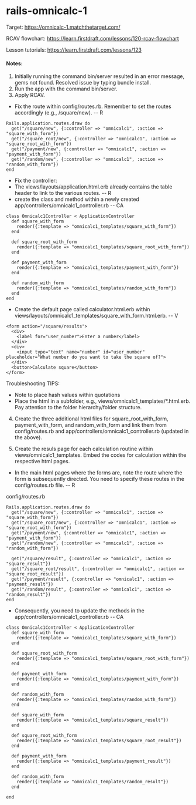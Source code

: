 # rails-omnicalc-1

Target: https://omnicalc-1.matchthetarget.com/

RCAV flowchart: https://learn.firstdraft.com/lessons/120-rcav-flowchart

Lesson tutorials: https://learn.firstdraft.com/lessons/123

#### Notes:

1. Initially running the command bin/server resulted in an error message, gems not found. Resolved issue by typing bundle install.
2. Run the app with the command bin/server.
3. Apply RCAV.
- Fix the route within config/routes.rb. Remember to set the routes accordingly (e.g., /square/new). -- R
```
Rails.application.routes.draw do
  get("/square/new", {:controller => "omnicalc1", :action => "square_with_form"})
  get("/square_root/new", {:controller => "omnicalc1", :action => "square_root_with_form"})
  get("/payment/new", {:controller => "omnicalc1", :action => "payment_with_form"})
  get("/random/new", {:controller => "omnicalc1", :action => "random_with_form"})
end
```
- Fix the controller:
- The views/layouts/application.html.erb already contains the table header to link to the various routes. -- R
- create the class and method within a newly created app/controllers/omnicalc1_controller.rb -- CA
```
class Omnicalc1Controller < ApplicationController
  def square_with_form
    render({:template => "omnicalc1_templates/square_with_form"})
  end

  def square_root_with_form
    render({:template => "omnicalc1_templates/square_root_with_form"})
  end

  def payment_with_form
    render({:template => "omnicalc1_templates/payment_with_form"})
  end

  def random_with_form
    render({:template => "omnicalc1_templates/random_with_form"})
  end
end
```

- Create the default page called calculator.html.erb within views/layouts/omnicalc1_templates/square_with_form.html.erb. -- V
```
<form action="/square/results">
  <div>
    <label for="user_number">Enter a number</label>
  </div>
  <div>
    <input type="text" name="number" id="user_number" placeholder="What number do you want to take the square of?">
  </div>
  <button>Calculate square</button>
</form>
```

Troubleshooting TIPS:
- Note to place hash values within quotations
- Place the html in a subfolder, e.g., views/omnicalc1_templates/*.html.erb. Pay attention to the folder hierarchy/folder structure. 

4. Create the three additional html files for square_root_with_form, payment_with_form, and random_with_form and link them from config/routes.rb and app/controllers/omnicalc1_controller.rb (updated in the above). 

5. Create the resuls page for each calculation routine within views/omnicalc1_templates. Embed the codes for calculation within the respective html pages.
- In the main html pages where the forms are, note the route where the form is subsequently directed. You need to specify these routes in the config/routes.rb file. -- R

config/routes.rb
```
Rails.application.routes.draw do
  get("/square/new", {:controller => "omnicalc1", :action => "square_with_form"})
  get("/square_root/new", {:controller => "omnicalc1", :action => "square_root_with_form"})
  get("/payment/new", {:controller => "omnicalc1", :action => "payment_with_form"})
  get("/random/new", {:controller => "omnicalc1", :action => "random_with_form"})

  get("/square/result", {:controller => "omnicalc1", :action => "square_result"})
  get("/square_root/result", {:controller => "omnicalc1", :action => "square_root_result"})
  get("/payment/result", {:controller => "omnicalc1", :action => "payment_result"})
  get("/random/result", {:controller => "omnicalc1", :action => "random_result"})
end
```

- Consequently, you need to update the methods in the app/controllers/omnicalc1_controller.rb -- CA

```
class Omnicalc1Controller < ApplicationController
  def square_with_form
    render({:template => "omnicalc1_templates/square_with_form"})
  end

  def square_root_with_form
    render({:template => "omnicalc1_templates/square_root_with_form"})
  end

  def payment_with_form
    render({:template => "omnicalc1_templates/payment_with_form"})
  end

  def random_with_form
    render({:template => "omnicalc1_templates/random_with_form"})
  end

  def square_with_form
    render({:template => "omnicalc1_templates/square_result"})
  end

  def square_root_with_form
    render({:template => "omnicalc1_templates/square_root_result"})
  end

  def payment_with_form
    render({:template => "omnicalc1_templates/payment_result"})
  end

  def random_with_form
    render({:template => "omnicalc1_templates/random_result"})
  end

end
```
